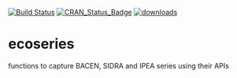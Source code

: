[![Build Status](https://travis-ci.org/fernote7/ecoseries.svg?branch=master)](https://travis-ci.org/fernote7/ecoseries) [![CRAN_Status_Badge](http://www.r-pkg.org/badges/version/ecoseries)](https://CRAN.R-project.org/package=ecoseries) [![downloads](http://cranlogs.r-pkg.org/badges/ecoseries)](http://cran.rstudio.com/web/packages/ecoseries/index.html)

# ecoseries
functions to capture BACEN, SIDRA and IPEA series using their APIs

